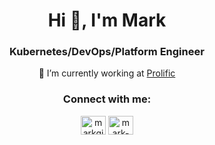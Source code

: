 <h1 align="center">Hi 👋, I'm Mark</h1>
<h3 align="center">Kubernetes/DevOps/Platform Engineer</h3>

<p align="center">🔭 I’m currently working at <a href="https://prolific.co">Prolific</a></p>

<h3 align="center">Connect with me:</h3>
<p align="center">
<a href="https://twitter.com/markgingerninja" target="blank"><img align="center" src="https://raw.githubusercontent.com/rahuldkjain/github-profile-readme-generator/master/src/images/icons/Social/twitter.svg" alt="markgingerninja" height="30" width="40" /></a>
<a href="https://linkedin.com/in/mark-l-0a8917116" target="blank"><img align="center" src="https://raw.githubusercontent.com/rahuldkjain/github-profile-readme-generator/master/src/images/icons/Social/linked-in-alt.svg" alt="mark-l-0a8917116" height="30" width="40" /></a>
</p>
